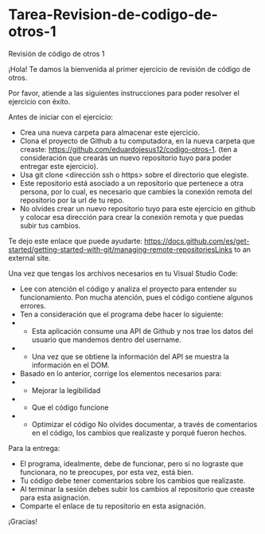 # Tarea-Revision-de-codigo-de-otros-1

Revisión de código de otros 1 

¡Hola! Te damos la bienvenida al primer ejercicio de revisión de código de otros.

Por favor, atiende a las siguientes instrucciones para poder resolver el ejercicio con éxito.

Antes de iniciar con el ejercicio:

- Crea una nueva carpeta para almacenar este ejercicio.
- Clona el proyecto de Github a tu computadora, en la nueva carpeta que creaste: https://github.com/eduardojesus12/codigo-otros-1. (ten a consideración que crearás un nuevo repositorio tuyo para poder entregar este ejercicio).
- Usa git clone <dirección ssh o https> sobre el directorio que elegiste.
- Este repositorio está asociado a un repositorio que pertenece a otra persona, por lo cual, es necesario que cambies la conexión remota del repositorio por la url de tu repo.
- No olvides crear un nuevo repositorio tuyo para este ejercicio en github y colocar esa dirección para crear la conexión remota y que puedas subir tus cambios. 

Te dejo este enlace que puede ayudarte: https://docs.github.com/es/get-started/getting-started-with-git/managing-remote-repositoriesLinks to an external site. 

Una vez que tengas los archivos necesarios en tu Visual Studio Code:

- Lee con atención el código y analiza el proyecto para entender su funcionamiento. Pon mucha atención, pues el código contiene algunos errores.
- Ten a consideración que el programa debe hacer lo siguiente: 
- - Esta aplicación consume una API de Github y nos trae los datos del usuario que mandemos dentro del username. 
- - Una vez que se obtiene la información del API se muestra la información en el DOM.
- Basado en lo anterior, corrige los elementos necesarios para:
- - Mejorar la legibilidad
- - Que el código funcione
- - Optimizar el código
No olvides documentar, a través de comentarios en el código, los cambios que realizaste y porqué fueron hechos.

Para la entrega: 

- El programa, idealmente, debe de funcionar, pero si no lograste que funcionara, no te preocupes, por esta vez, está bien. 
- Tu código debe tener comentarios sobre los cambios que realizaste.
- Al terminar la sesión debes subir los cambios al repositorio que creaste para esta asignación.
- Comparte el enlace de tu repositorio en esta asignación. 

¡Gracias!
